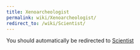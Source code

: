 ```yaml
---
title: Xenoarcheologist
permalink: wiki/Xenoarcheologist/
redirect_to: /wiki/Scientist/
---
```


You should automatically be redirected to [Scientist](/wiki/Scientist/)
